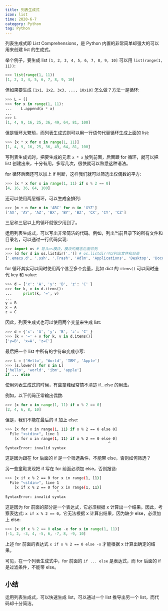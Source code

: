 ```yaml
---
title: 列表生成式
icon: list
time: 2020-6-7
category: Python
tag: Python
---
```


列表生成式即 List Comprehensions，是 Python 内置的非常简单却强大的可以用来创建 list 的生成式。

<!-- more -->

举个例子，要生成 list `[1, 2, 3, 4, 5, 6, 7, 8, 9, 10]` 可以用 `list(range(1, 11))`:

```py
>>> list(range(1, 11))
[1, 2, 3, 4, 5, 6, 7, 8, 9, 10]
```

但如果要生成 `[1x1, 2x2, 3x3, ..., 10x10]` 怎么做？方法一是循环:

```py
>>> L = []
>>> for x in range(1, 11):
...    L.append(x * x)
...
>>> L
[1, 4, 9, 16, 25, 36, 49, 64, 81, 100]
```

但是循环太繁琐，而列表生成式则可以用一行语句代替循环生成上面的 list:

```py
>>> [x * x for x in range(1, 11)]
[1, 4, 9, 16, 25, 36, 49, 64, 81, 100]
```

写列表生成式时，把要生成的元素 `x * x` 放到前面，后面跟 for 循环，就可以把 list 创建出来，十分有用，多写几次，很快就可以熟悉这种语法。

for 循环后面还可以加上 if 判断，这样我们就可以筛选出仅偶数的平方:

```py
>>> [x * x for x in range(1, 11) if x % 2 == 0]
[4, 16, 36, 64, 100]
```

还可以使用两层循环，可以生成全排列:

```py
>>> [m + n for m in 'ABC' for n in 'XYZ']
['AX', 'AY', 'AZ', 'BX', 'BY', 'BZ', 'CX', 'CY', 'CZ']
```

三层和三层以上的循环就很少用到了。

运用列表生成式，可以写出非常简洁的代码。例如，列出当前目录下的所有文件和目录名，可以通过一行代码实现:

```py
>>> import os # 导入os模块，模块的概念后面讲到
>>> [d for d in os.listdir('.')] # os.listdir可以列出文件和目录
['.emacs.d', '.ssh', '.Trash', 'Adlm', 'Applications', 'Desktop', 'Documents', 'Downloads', 'Library', 'Movies', 'Music', 'Pictures', 'Public', 'VirtualBox VMs', 'Workspace', 'XCode']
```

for 循环其实可以同时使用两个甚至多个变量，比如 dict 的 `items()` 可以同时迭代 key 和 value:

```py
>>> d = {'x': 'A', 'y': 'B', 'z': 'C' }
>>> for k, v in d.items():
...     print(k, '=', v)
...
y = B
x = A
z = C
```

因此，列表生成式也可以使用两个变量来生成 list:

```py
>>> d = {'x': 'A', 'y': 'B', 'z': 'C' }
>>> [k + '=' + v for k, v in d.items()]
['y=B', 'x=A', 'z=C']
```

最后把一个 list 中所有的字符串变成小写:

```py
>>> L = ['Hello', 'World', 'IBM', 'Apple']
>>> [s.lower() for s in L]
['hello', 'world', 'ibm', 'apple']
if ... else
```

使用列表生成式的时候，有些童鞋经常搞不清楚 if...else 的用法。

例如，以下代码正常输出偶数:

```py
>>> [x for x in range(1, 11) if x % 2 == 0]
[2, 4, 6, 8, 10]
```

但是，我们不能在最后的 if 加上 else:

```sh
>>> [x for x in range(1, 11) if x % 2 == 0 else 0]
  File "<stdin>", line 1
    [x for x in range(1, 11) if x % 2 == 0 else 0]
                                              ^
SyntaxError: invalid syntax
```

这是因为跟在 for 后面的 if 是一个筛选条件，不能带 else，否则如何筛选？

另一些童鞋发现把 if 写在 for 前面必须加 else，否则报错:

```sh
>>> [x if x % 2 == 0 for x in range(1, 11)]
  File "<stdin>", line 1
    [x if x % 2 == 0 for x in range(1, 11)]
                       ^
SyntaxError: invalid syntax
```

这是因为 for 前面的部分是一个表达式，它必须根据 x 计算出一个结果。因此，考察表达式: `x if x % 2 == 0`，它无法根据 x 计算出结果，因为缺少 else，必须加上 else:

```py
>>> [x if x % 2 == 0 else -x for x in range(1, 11)]
[-1, 2, -3, 4, -5, 6, -7, 8, -9, 10]
```

上述 for 前面的表达式 `x if x % 2 == 0 else -x` 才能根据 x 计算出确定的结果。

可见，在一个列表生成式中，for 前面的 `if ... else` 是表达式，而 for 后面的 if 是过滤条件，不能带 else。

## 小结

运用列表生成式，可以快速生成 list，可以通过一个 list 推导出另一个 list，而代码却十分简洁。
